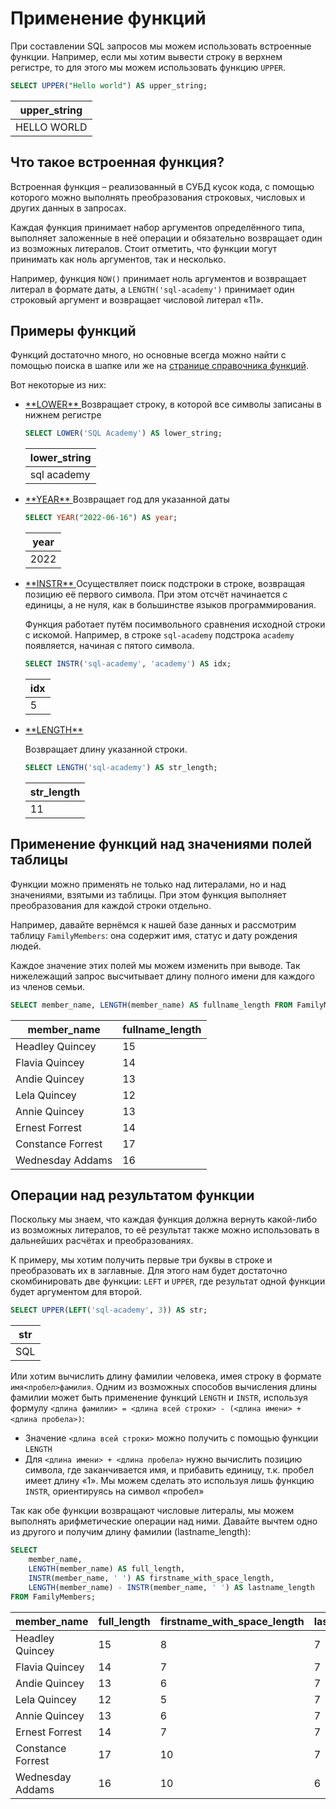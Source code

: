 # Применение функций

При составлении SQL запросов мы можем использовать встроенные функции.
Например, если мы хотим вывести строку в верхнем регистре, то для этого мы можем использовать функцию `UPPER`.

```sql
SELECT UPPER("Hello world") AS upper_string;
```

| upper_string |
| ------------ |
| HELLO WORLD  |

## Что такое встроенная функция?

Встроенная функция – реализованный в СУБД кусок кода, с помощью которого можно выполнять преобразования строковых, числовых и других данных в запросах.

Каждая функция принимает набор аргументов определённого типа, выполняет заложенные в неё операции и обязательно возвращает один из возможных литералов. Стоит отметить, что функции могут принимать как ноль аргументов, так и несколько.

Например, функция `NOW()` принимает ноль аргументов и возвращает литерал в формате даты, а `LENGTH('sql-academy')` принимает один строковый аргумент и возвращает числовой литерал «11».

## Примеры функций

Функций достаточно много, но основные всегда можно найти с помощью поиска в шапке или же на <a href="https://sql-academy.org/handbook" target="_blank">странице справочника функций</a>.

Вот некоторые из них:

-   <a href="https://sql-academy.org/handbook/lower" target="_blank">
        **LOWER**
    </a>
    Возвращает строку, в которой все символы записаны в нижнем регистре

    ```sql
    SELECT LOWER('SQL Academy') AS lower_string;
    ```

    | lower_string |
    | ------------ |
    | sql academy  |

-   <a href="https://sql-academy.org/handbook/year" target="_blank">
        **YEAR**
    </a>
    Возвращает год для указанной даты

    ```sql
    SELECT YEAR("2022-06-16") AS year;
    ```

    | year |
    | ---- |
    | 2022 |

-   <a href="https://sql-academy.org/handbook/instr" target="_blank">
        **INSTR**
    </a>
    Осуществляет поиск подстроки в строке, возвращая позицию её первого символа. При этом отсчёт
    начинается с единицы, а не нуля, как в большинстве языков программирования.

    Функция работает путём посимвольного сравнения исходной строки с искомой. Например, в строке `sql-academy` подстрока `academy` появляется, начиная с пятого символа.

    ```sql
    SELECT INSTR('sql-academy', 'academy') AS idx;
    ```

    | idx |
    | --- |
    | 5   |

-   <a href="https://sql-academy.org/handbook/length" target="_blank">
        **LENGTH**
    </a>

    Возвращает длину указанной строки.

    ```sql
    SELECT LENGTH('sql-academy') AS str_length;
    ```

    | str_length |
    | ---------- |
    | 11         |

## Применение функций над значениями полей таблицы

Функции можно применять не только над литералами, но и над значениями, взятыми из таблицы. При этом функция выполняет преобразования для каждой строки отдельно.

Например, давайте вернёмся к нашей базе данных и рассмотрим таблицу `FamilyMembers`: она содержит имя, статус и дату рождения людей.

<ERD databaseName="Family" />

Каждое значение этих полей мы можем изменить при выводе. Так нижележащий запрос высчитывает длину полного имени для каждого из членов семьи.

```sql
SELECT member_name, LENGTH(member_name) AS fullname_length FROM FamilyMembers;
```

| member_name       | fullname_length |
| ----------------- | --------------- |
| Headley Quincey   | 15              |
| Flavia Quincey    | 14              |
| Andie Quincey     | 13              |
| Lela Quincey      | 12              |
| Annie Quincey     | 13              |
| Ernest Forrest    | 14              |
| Constance Forrest | 17              |
| Wednesday Addams  | 16              |

## Операции над результатом функции

Поскольку мы знаем, что каждая функция должна вернуть какой-либо из возможных литералов, то её результат также можно использовать в дальнейших расчётах и преобразованиях.

К примеру, мы хотим получить первые три буквы в строке и преобразовать их в заглавные. Для этого нам будет достаточно скомбинировать две функции: `LEFT` и `UPPER`, где результат одной функции будет аргументом для второй.

```sql
SELECT UPPER(LEFT('sql-academy', 3)) AS str;
```

| str |
| --- |
| SQL |

Или хотим вычислить длину фамилии человека, имея строку в формате `имя<пробел>фамилия`. Одним из возможных способов вычисления длины фамилии может быть применение функций `LENGTH` и `INSTR`, используя формулу `<длина фамилии> = <длина всей строки> - (<длина имени> + <длина пробела>)`:

-   Значение `<длина всей строки>` можно получить с помощью функции `LENGTH`
-   Для `<длина имени> + <длина пробела>` нужно вычислить позицию символа, где заканчивается имя, и прибавить единицу, т.к. пробел имеет длину «1». Мы можем сделать это используя лишь функцию `INSTR`, ориентируясь на символ «пробел»

Так как обе функции возвращают числовые литералы, мы можем выполнять арифметические операции над ними. Давайте вычтем одно из другого и получим длину фамилии (lastname_length):

```sql
SELECT
    member_name,
    LENGTH(member_name) AS full_length,
    INSTR(member_name, ' ') AS firstname_with_space_length,
    LENGTH(member_name) - INSTR(member_name, ' ') AS lastname_length
FROM FamilyMembers;
```

| member_name       | full_length | firstname_with_space_length | lastname_length |
| ----------------- | ----------- | --------------------------- | --------------- |
| Headley Quincey   | 15          | 8                           | 7               |
| Flavia Quincey    | 14          | 7                           | 7               |
| Andie Quincey     | 13          | 6                           | 7               |
| Lela Quincey      | 12          | 5                           | 7               |
| Annie Quincey     | 13          | 6                           | 7               |
| Ernest Forrest    | 14          | 7                           | 7               |
| Constance Forrest | 17          | 10                          | 7               |
| Wednesday Addams  | 16          | 10                          | 6               |
